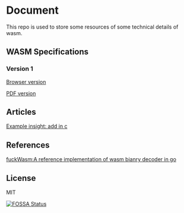 # Document

This repo is used to store some resources of some technical details of wasm.

## WASM Specifications

### Version 1
[Browser version](https://webassembly.github.io/spec/core/index.html)

[PDF version](https://webassembly.github.io/spec/core/_download/WebAssembly.pdf)

## Articles
[Example insight: add in c](article/add_example.md)

## References
[fuckWasm:A reference implementation of wasm bianry decoder in go](https://github.com/chfanghr/wasm-insight/tree/master/fuckWasm)

## License
MIT

[![FOSSA Status](https://app.fossa.io/api/projects/git%2Bgithub.com%2Fquited%2Fdocument.svg?type=large)](https://app.fossa.io/projects/git%2Bgithub.com%2Fquited%2Fdocument?ref=badge_large)
